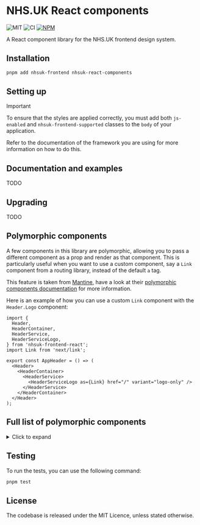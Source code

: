 # NHS.UK React components

![MIT](https://img.shields.io/badge/License-MIT-green?style=flat-square)
![CI](https://img.shields.io/github/actions/workflow/status/NHSDigital/nhsuk-react-components/build-test.yml?style=flat-square&label=Build%20and%20test)
<a href="https://www.npmjs.com/package/nhsuk-react-components">
![NPM](https://img.shields.io/npm/v/nhsuk-react-components?style=flat-square&label=Version)
</a>

A React component library for the NHS.UK frontend design system.

## Installation

```bash
pnpm add nhsuk-frontend nhsuk-react-components
```

## Setting up

> [!IMPORTANT]
> To ensure that the styles are applied correctly, you must add both `js-enabled` and `nhsuk-frontend-supported` classes to the `body` of your application.

Refer to the documentation of the framework you are using for more information on how to do this.

## Documentation and examples

TODO

## Upgrading

TODO

## Polymorphic components

A few components in this library are polymorphic, allowing you to pass a different component as a prop and render as that component. This is particularly useful when you want to use a custom component, say a `Link` component from a routing library, instead of the default `a` tag.

This feature is taken from [Mantine](https://github.com/mantinedev/mantine), have a look at their [polymorphic components documentation](https://mantine.dev/guides/polymorphic/) for more information.

Here is an example of how you can use a custom `Link` component with the `Header.Logo` component:

```tsx
import {
  Header,
  HeaderContainer,
  HeaderService,
  HeaderServiceLogo,
} from 'nhsuk-frontend-react';
import Link from 'next/link';

export const AppHeader = () => (
  <Header>
    <HeaderContainer>
      <HeaderService>
        <HeaderServiceLogo as={Link} href="/" variant="logo-only" />
      </HeaderService>
    </HeaderContainer>
  </Header>
);
```

## Full list of polymorphic components

<details>
<summary>Click to expand</summary>

- `ActionLink`
- `BackLink`
- `Breadcrumb.BackLink`
- `Breadcrumb.ListItem`
- `Button`
- `Card.Image`
- `Card.Link`
- `ContentList.ListItem`
- `DoDontList.Label`
- `ErrorSummary.ListItem`
- `Fieldset.Legend`
- `Figure.Image`
- `Footer.ListItem`
- `Header.Logo`
- `Header.NavItem`
- `Header.TransactionLink`
- `Heading`
- `Link`
- `Pagination.Item`
- `SummaryList.Row.ActionLink`
- `Tabs.Title`
- `TaskList.Item.NameAndHint`
- `VisuallyHidden`
- `WarningCallout.Label`

</details>

## Testing

To run the tests, you can use the following command:

```bash
pnpm test
```

## License

The codebase is released under the MIT Licence, unless stated otherwise.
